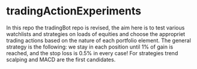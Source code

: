 # tradingActionExperiments

In this repo the tradingBot repo is revised, the aim here is to test various watchlists and strategies on loads of equities and choose the appropriet trading actions based on the nature of each portfolio element.
The general strategy is the following: we stay in each position until 1% of gain is reached, and the stop loss is 0.5% in every case!
For strategies trend scalping and MACD are the first candidates.
